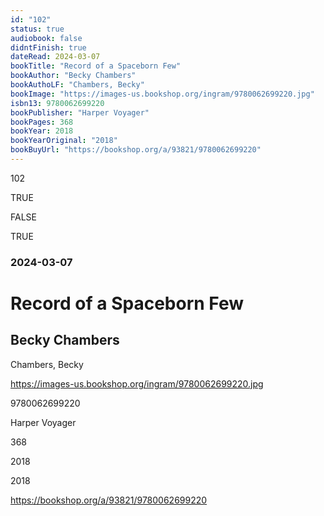 ```yaml
---
id: "102"
status: true
audiobook: false
didntFinish: true
dateRead: 2024-03-07
bookTitle: "Record of a Spaceborn Few"
bookAuthor: "Becky Chambers"
bookAuthoLF: "Chambers, Becky"
bookImage: "https://images-us.bookshop.org/ingram/9780062699220.jpg"
isbn13: 9780062699220
bookPublisher: "Harper Voyager"
bookPages: 368
bookYear: 2018
bookYearOriginal: "2018"
bookBuyUrl: "https://bookshop.org/a/93821/9780062699220"
---
```

102

TRUE

FALSE

TRUE

### 2024-03-07

# Record of a Spaceborn Few

## Becky Chambers

Chambers, Becky

https://images-us.bookshop.org/ingram/9780062699220.jpg

9780062699220

Harper Voyager

368

2018

2018

https://bookshop.org/a/93821/9780062699220